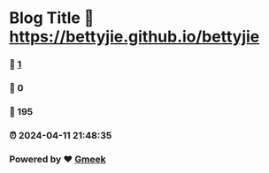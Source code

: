 # Blog Title :link: https://bettyjie.github.io/bettyjie 
### :page_facing_up: [1](https://bettyjie.github.io/bettyjie/tag.html) 
### :speech_balloon: 0 
### :hibiscus: 195 
### :alarm_clock: 2024-04-11 21:48:35 
### Powered by :heart: [Gmeek](https://github.com/Meekdai/Gmeek)
